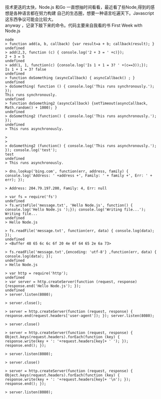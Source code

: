 技术更迭的太快，Node.js 和Go 一直想抽时间看看，最近看了些Node,得到的感想是各种语言都在努力构建  自己的生态圈，想要一种语言吃遍天下。Javascript 这东西争议可能会比较大。  
anyway ，记录下敲下来的命令。代码主要来自我看的书 First Week with Node.js  

    node
    > function add(a, b, callback) {var result=a + b; callback(result); }
    undefined
    > add(2,3, function (c) { console.log('2 + 3 = ' +c)});
    2 + 3 = 5
    undefined
    > add(1, 1, function(c) {console.log('Is 1 + 1 = 3? ' +(c==3));});
    Is 1 + 1 = 3? false
    undefined
    > function doSomething (asyncCallback) { asyncCallback() ; }
    undefined
    > doSomething( function () { console.log('This runs synchronously.'); });
    This runs synchronously.
    undefined
    > function doSomething2 (asyncCallback) {setTimeout(asyncCallback, Math.random() + 1000); }
    undefined
    > doSomething2 (function() { console.log('This runs asynchronously.'); });
    undefined
    > This runs asynchronously.

    >
    >
    > doSomething2 (function() { console.log('This runs asynchronously.'); }); console.log('test');
    test
    undefined
    > This runs asynchronously.

    > dns.lookup('bing.com', function(err, address, family) { console.log('Address: ' +address +', Family: ' + family +', Err: ' + err); });

    > Address: 204.79.197.200, Family: 4, Err: null

    > var fs = require('fs')
    undefined
    > fs.writeFile('message.txt', 'Hello Node.js', function() { console.log('Hello Node.js ');}); console.log('Writing file...');
    Writing file...
    undefined
    > Hello Node.js

    > fs.readFile('message.txt', function(err, data) { console.log(data); });
    undefined
    > <Buffer 48 65 6c 6c 6f 20 4e 6f 64 65 2e 6a 73>

    > fs.readFile('message.txt',{encoding: 'utf-8'} ,function(err, data) { console.log(data); });
    undefined
    > Hello Node.js

    > var http = require('http');
    undefined
    > var server = http.createServer(function (request, response) {response.end('Hello Node.js'); });
    undefined
    > server.listen(8080);

    > server.close();

    > server = http.createServer(function (request, response) { response.end(request.headers['user-agent']); }); server.listen(8080);

    > server.close()

    > server = http.createServer(function (request, response) { Object.keys(request.headers).forEach(function (key) { response.write(key + ': '+request.headers[key]+ ' '); }); response.end(); });

    > server.listen(8080);

    > server.close()

    > server = http.createServer(function (request, response) { Object.keys(request.headers).forEach(function (key) { response.write(key + ': '+request.headers[key]+ '\n'); }); response.end(); });

    > server.listen(8080);


